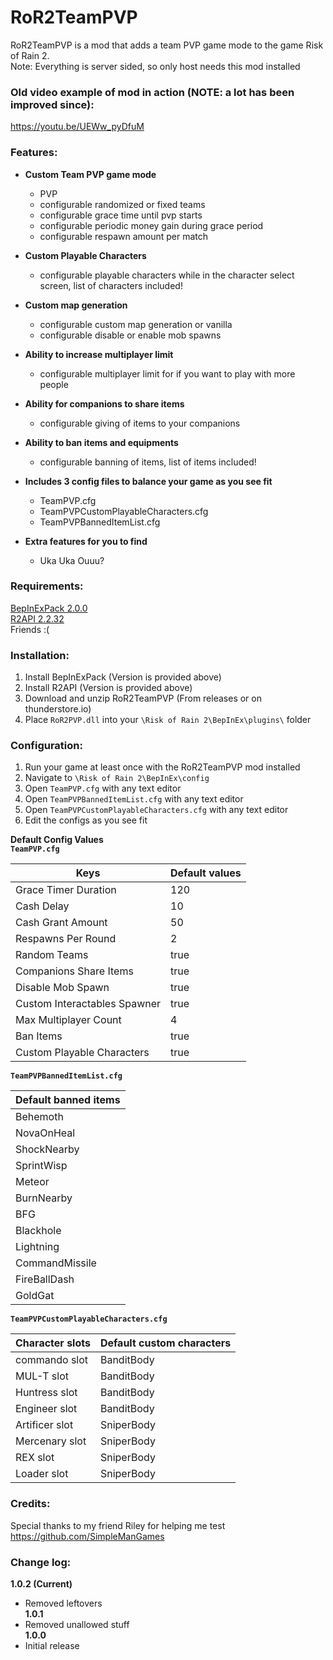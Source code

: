 # RoR2TeamPVP
RoR2TeamPVP is a mod that adds a team PVP game mode to the game Risk of Rain 2.  
Note: Everything is server sided, so only host needs this mod installed

### Old video example of mod in action (NOTE: a lot has been improved since):  
https://youtu.be/UEWw_pyDfuM

### Features:  
- **Custom Team PVP game mode**
  - PVP
  - configurable randomized or fixed teams
  - configurable grace time until pvp starts
  - configurable periodic money gain during grace period
  - configurable respawn amount per match
  
- **Custom Playable Characters**
  - configurable playable characters while in the character select screen, list of characters included!
  
- **Custom map generation**
  - configurable custom map generation or vanilla
  - configurable disable or enable mob spawns
  
- **Ability to increase multiplayer limit**
  - configurable multiplayer limit for if you want to play with more people
  
- **Ability for companions to share items**
  - configurable giving of items to your companions
  
- **Ability to ban items and equipments**
  - configurable banning of items, list of items included!
  
- **Includes 3 config files to balance your game as you see fit**
  - TeamPVP.cfg
  - TeamPVPCustomPlayableCharacters.cfg
  - TeamPVPBannedItemList.cfg
  
- **Extra features for you to find**
  - Uka Uka Ouuu?

### Requirements:  
[BepInExPack 2.0.0](https://thunderstore.io/package/download/bbepis/BepInExPack/2.0.0/)  
[R2API 2.2.32](https://thunderstore.io/package/download/tristanmcpherson/R2API/2.2.32/)  
Friends :(  

### Installation:  
1. Install BepInExPack (Version is provided above)
2. Install R2API (Version is provided above)
3. Download and unzip RoR2TeamPVP (From releases or on thunderstore.io)
4. Place `RoR2PVP.dll` into your `\Risk of Rain 2\BepInEx\plugins\` folder

### Configuration:  
1. Run your game at least once with the RoR2TeamPVP mod installed
2. Navigate to `\Risk of Rain 2\BepInEx\config`
3. Open `TeamPVP.cfg` with any text editor
5. Open `TeamPVPBannedItemList.cfg` with any text editor
6. Open `TeamPVPCustomPlayableCharacters.cfg` with any text editor
7. Edit the configs as you see fit

**Default Config Values**  
**`TeamPVP.cfg`**  

| Keys                          | Default values |
| ----------------------------- | -------------- |
| Grace Timer Duration          |           120  |
| Cash Delay                    |            10  |
| Cash Grant Amount             |            50  |
| Respawns Per Round            |             2  |
| Random Teams                  |          true  |
| Companions Share Items        |          true  |
| Disable Mob Spawn             |          true  |
| Custom Interactables Spawner  |          true  |
| Max Multiplayer Count         |             4  |
| Ban Items                     |          true  |
| Custom Playable Characters    |          true  |

**`TeamPVPBannedItemList.cfg`**  


| Default banned items |
| -------------------- |
| Behemoth             |
| NovaOnHeal           |
| ShockNearby          |
| SprintWisp           |
| Meteor               |
| BurnNearby           |
| BFG                  |
| Blackhole            |
| Lightning            |
| CommandMissile       |
| FireBallDash         |
| GoldGat              |


**`TeamPVPCustomPlayableCharacters.cfg`**  

| Character slots | Default custom characters |
| --------------- | ------------------------- |
| commando slot   |               BanditBody  |
| MUL-T slot      |               BanditBody  |
| Huntress slot   |               BanditBody  |
| Engineer slot   |               BanditBody  |
| Artificer slot  |               SniperBody  |
| Mercenary slot  |               SniperBody  |
| REX slot        |               SniperBody  |
| Loader slot     |               SniperBody  |

### Credits:  
Special thanks to my friend Riley for helping me test https://github.com/SimpleManGames

### Change log:  
**1.0.2 (Current)**  
- Removed leftovers  
**1.0.1**  
- Removed unallowed stuff  
**1.0.0**  
- Initial release  
